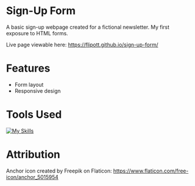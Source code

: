 # Sign-Up Form

A basic sign-up webpage created for a fictional newsletter. My first exposure to HTML forms. 

Live page viewable here: https://flipott.github.io/sign-up-form/

# Features
- Form layout
- Responsive design

# Tools Used
[![My Skills](https://skillicons.dev/icons?i=html,css)](https://skillicons.dev)

# Attribution
Anchor icon created by Freepik on Flaticon: https://www.flaticon.com/free-icon/anchor_5015954
